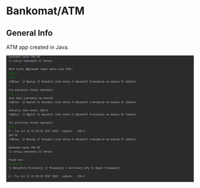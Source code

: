 # Bankomat/ATM

## General Info
ATM app created in Java. 

![alt text](https://github.com/mikkelx/Bankomat/blob/master/bankomat1.PNG?raw=true)
